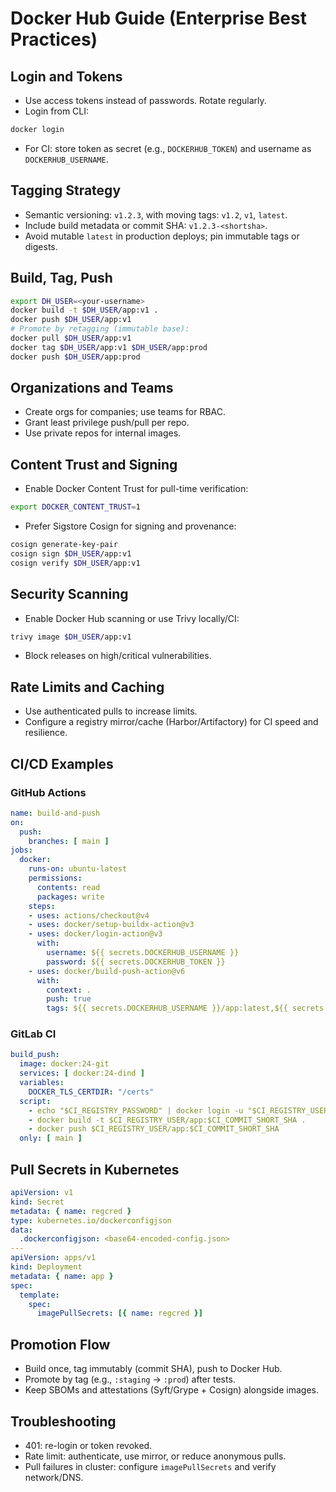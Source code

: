 # Docker Hub Guide (Enterprise Best Practices)

## Login and Tokens
- Use access tokens instead of passwords. Rotate regularly.
- Login from CLI:
```bash
docker login
```
- For CI: store token as secret (e.g., `DOCKERHUB_TOKEN`) and username as `DOCKERHUB_USERNAME`.

## Tagging Strategy
- Semantic versioning: `v1.2.3`, with moving tags: `v1.2`, `v1`, `latest`.
- Include build metadata or commit SHA: `v1.2.3-<shortsha>`.
- Avoid mutable `latest` in production deploys; pin immutable tags or digests.

## Build, Tag, Push
```bash
export DH_USER=<your-username>
docker build -t $DH_USER/app:v1 .
docker push $DH_USER/app:v1
# Promote by retagging (immutable base):
docker pull $DH_USER/app:v1
docker tag $DH_USER/app:v1 $DH_USER/app:prod
docker push $DH_USER/app:prod
```

## Organizations and Teams
- Create orgs for companies; use teams for RBAC.
- Grant least privilege push/pull per repo.
- Use private repos for internal images.

## Content Trust and Signing
- Enable Docker Content Trust for pull-time verification:
```bash
export DOCKER_CONTENT_TRUST=1
```
- Prefer Sigstore Cosign for signing and provenance:
```bash
cosign generate-key-pair
cosign sign $DH_USER/app:v1
cosign verify $DH_USER/app:v1
```

## Security Scanning
- Enable Docker Hub scanning or use Trivy locally/CI:
```bash
trivy image $DH_USER/app:v1
```
- Block releases on high/critical vulnerabilities.

## Rate Limits and Caching
- Use authenticated pulls to increase limits.
- Configure a registry mirror/cache (Harbor/Artifactory) for CI speed and resilience.

## CI/CD Examples

### GitHub Actions
```yaml
name: build-and-push
on:
  push:
    branches: [ main ]
jobs:
  docker:
    runs-on: ubuntu-latest
    permissions:
      contents: read
      packages: write
    steps:
    - uses: actions/checkout@v4
    - uses: docker/setup-buildx-action@v3
    - uses: docker/login-action@v3
      with:
        username: ${{ secrets.DOCKERHUB_USERNAME }}
        password: ${{ secrets.DOCKERHUB_TOKEN }}
    - uses: docker/build-push-action@v6
      with:
        context: .
        push: true
        tags: ${{ secrets.DOCKERHUB_USERNAME }}/app:latest,${{ secrets.DOCKERHUB_USERNAME }}/app:${{ github.sha }}
```

### GitLab CI
```yaml
build_push:
  image: docker:24-git
  services: [ docker:24-dind ]
  variables:
    DOCKER_TLS_CERTDIR: "/certs"
  script:
    - echo "$CI_REGISTRY_PASSWORD" | docker login -u "$CI_REGISTRY_USER" --password-stdin
    - docker build -t $CI_REGISTRY_USER/app:$CI_COMMIT_SHORT_SHA .
    - docker push $CI_REGISTRY_USER/app:$CI_COMMIT_SHORT_SHA
  only: [ main ]
```

## Pull Secrets in Kubernetes
```yaml
apiVersion: v1
kind: Secret
metadata: { name: regcred }
type: kubernetes.io/dockerconfigjson
data:
  .dockerconfigjson: <base64-encoded-config.json>
---
apiVersion: apps/v1
kind: Deployment
metadata: { name: app }
spec:
  template:
    spec:
      imagePullSecrets: [{ name: regcred }]
```

## Promotion Flow
- Build once, tag immutably (commit SHA), push to Docker Hub.
- Promote by tag (e.g., `:staging` -> `:prod`) after tests.
- Keep SBOMs and attestations (Syft/Grype + Cosign) alongside images.

## Troubleshooting
- 401: re-login or token revoked.
- Rate limit: authenticate, use mirror, or reduce anonymous pulls.
- Pull failures in cluster: configure `imagePullSecrets` and verify network/DNS.
